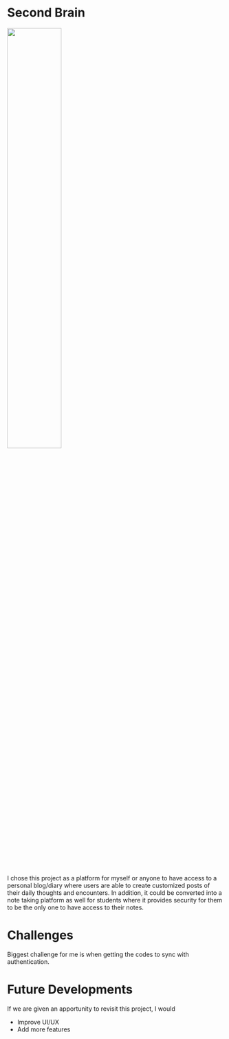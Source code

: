 # Second Brain

<p align="left"><img src=https:/https://github.com/mdsyrz/Second-Brain/blob/196b6fe230e8f9dc1bd3f9d50fe6a03df205d620/public/image/secondbrain%20(home).jpeg width="50%" height="50%">
</p>

I chose this project as a platform for myself or anyone to have access to a personal blog/diary where users are able to create customized posts of their daily thoughts and encounters.
In addition, it could be converted into a note taking platform as well for students where it provides security for them to be the only one to have access to their notes.

# Challenges
Biggest challenge for me is when getting the codes to sync with authentication.

# Future Developments
If we are given an apportunity to revisit this project, I would

- Improve UI/UX
- Add more features
